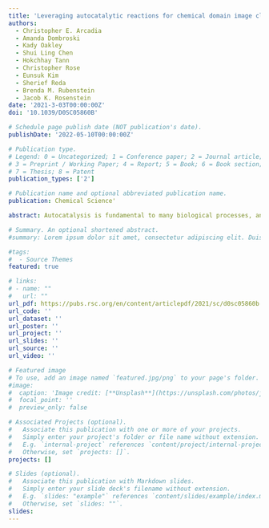```yaml
---
title: 'Leveraging autocatalytic reactions for chemical domain image classification'
authors:
  - Christopher E. Arcadia
  - Amanda Dombroski
  - Kady Oakley
  - Shui Ling Chen
  - Hokchhay Tann
  - Christopher Rose
  - Eunsuk Kim
  - Sherief Reda
  - Brenda M. Rubenstein
  - Jacob K. Rosenstein
date: '2021-3-03T00:00:00Z'
doi: '10.1039/D0SC05860B'

# Schedule page publish date (NOT publication's date).
publishDate: '2022-05-10T00:00:00Z'

# Publication type.
# Legend: 0 = Uncategorized; 1 = Conference paper; 2 = Journal article;
# 3 = Preprint / Working Paper; 4 = Report; 5 = Book; 6 = Book section;
# 7 = Thesis; 8 = Patent
publication_types: ['2']

# Publication name and optional abbreviated publication name.
publication: Chemical Science'

abstract: Autocatalysis is fundamental to many biological processes, and kinetic models of autocatalytic reactions have mathematical forms similar to activation functions used in artificial neural networks. Inspired by these similarities, we use an autocatalytic reaction, the copper-catalyzed azide–alkyne cycloaddition, to perform digital image recognition tasks. Images are encoded in the concentration of a catalyst across an array of liquid samples, and the classification is performed with a sequence of automated fluid transfers. The outputs of the operations are monitored using UV-vis spectroscopy. The growing interest in molecular information storage suggests that methods for computing in chemistry will become increasingly important for querying and manipulating molecular memory. 

# Summary. An optional shortened abstract.
#summary: Lorem ipsum dolor sit amet, consectetur adipiscing elit. Duis posuere tellus ac convallis placerat. Proin tincidunt magna sed ex sollicitudin condimentum.

#tags:
#  - Source Themes
featured: true

# links:
# - name: ""
#   url: ""
url_pdf: https://pubs.rsc.org/en/content/articlepdf/2021/sc/d0sc05860b 
url_code: ''
url_dataset: ''
url_poster: ''
url_project: ''
url_slides: ''
url_source: ''
url_video: ''

# Featured image
# To use, add an image named `featured.jpg/png` to your page's folder.
#image:
#  caption: 'Image credit: [**Unsplash**](https://unsplash.com/photos/jdD8gXaTZsc)'
#  focal_point: ''
#  preview_only: false

# Associated Projects (optional).
#   Associate this publication with one or more of your projects.
#   Simply enter your project's folder or file name without extension.
#   E.g. `internal-project` references `content/project/internal-project/index.md`.
#   Otherwise, set `projects: []`.
projects: []

# Slides (optional).
#   Associate this publication with Markdown slides.
#   Simply enter your slide deck's filename without extension.
#   E.g. `slides: "example"` references `content/slides/example/index.md`.
#   Otherwise, set `slides: ""`.
slides:
---
```

